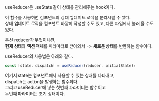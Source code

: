 useReducer은 useState 같이 상태를 관리해주는 hook이다.

이 함수를 사용하면 컴포넌트의 상태 업데이트 로직을 분리시킬 수 있다.    
상태 업데이트 로직을 컴포넌트 바깥에 작성할 수도 있고, 다른 파일에서 불러 올 수도 있다.

우선 reducer가 무엇이냐면,    
**현재 상태**와 **액션 객체**를 파라미터로 받아와서 => **새로운 상태**를 반환하는 함수이다.

useReducer의 사용법은 아래와 같다.
```js
const [state, dispatch] = useReducer(reducer, initialState);
```
여기서 state는 컴포넌트에서 사용할 수 있는 상태를 나타내고,    
dispatch는 action을 발생하는 함수이다.    
그리고 useReducer에 넣는 첫번째 파라미터는 함수이고,    
두번째 파라미터는 초기 상태이다.
